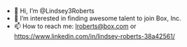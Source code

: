 - 👋 Hi, I’m @Lindsey3Roberts
- 👀 I’m interested in finding awesome talent to join Box, Inc.
- 📫 How to reach me: lroberts@box.com or https://www.linkedin.com/in/lindsey-roberts-38a42561/
<!---
Lindsey3Roberts/Lindsey3Roberts is a ✨ special ✨ repository because its `README.md` (this file) appears on your GitHub profile.
You can click the Preview link to take a look at your changes.
--->
